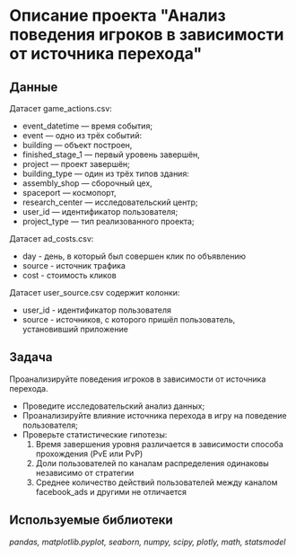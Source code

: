 # Описание проекта "Анализ поведения игроков в зависимости от источника перехода"


## Данные

Датасет game_actions.csv:
- event_datetime — время события;
- event — одно из трёх событий:
- building — объект построен,
- finished_stage_1 — первый уровень завершён,
- project — проект завершён;
- building_type — один из трёх типов здания:
- assembly_shop — сборочный цех,
- spaceport — космопорт,
- research_center — исследовательский центр;
- user_id — идентификатор пользователя;
- project_type — тип реализованного проекта;

Датасет ad_costs.csv:
- day - день, в который был совершен клик по объявлению
- source - источник трафика
- cost - стоимость кликов

Датасет user_source.csv содержит колонки:
- user_id - идентификатор пользователя
- source - источников, с которого пришёл пользователь, установивший приложение

## Задача

Проанализируйте поведения игроков в зависимости от источника перехода.
- Проведите исследовательский анализ данных;
- Проанализируйте влияние источника перехода в игру на поведение пользователя;
- Проверьте статистические гипотезы:
   1. Время завершения уровня различается в зависимости способа прохождения (PvE или PvP)
   2. Доли пользователей по каналам распределения одинаковы независимо от стратегии
   3. Среднее количество действий пользователей между каналом facebook_ads и другими не отличается

## Используемые библиотеки
*pandas, matplotlib.pyplot, seaborn, numpy, scipy, plotly, math, statsmodel*
